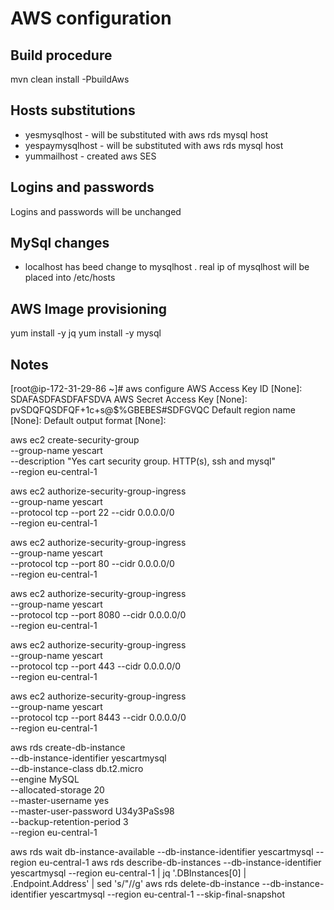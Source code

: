 # AWS configuration 

## Build procedure

  mvn clean install -PbuildAws

## Hosts substitutions

 * yesmysqlhost - will be substituted with aws rds mysql host
 * yespaymysqlhost  - will be substituted with aws rds mysql host
 * yummailhost - created aws SES 
 
## Logins and passwords 
 
  Logins and passwords will be unchanged

## MySql changes 

 * localhost has beed change to mysqlhost . real ip of mysqlhost will be placed into /etc/hosts

## AWS Image provisioning 

yum install -y jq
yum install -y mysql

## Notes

[root@ip-172-31-29-86 ~]# aws configure
AWS Access Key ID [None]: SDAFASDFASDFAFSDVA
AWS Secret Access Key [None]: pvSDQFQSDFQF+1c+s@$%GBEBES#SDFGVQC
Default region name [None]:
Default output format [None]:


aws ec2 create-security-group \
    --group-name yescart \
    --description "Yes cart security group. HTTP(s), ssh and mysql"  \
    --region eu-central-1

aws ec2 authorize-security-group-ingress \
    --group-name yescart \
    --protocol tcp --port 22 --cidr 0.0.0.0/0 \
    --region eu-central-1
   
aws ec2 authorize-security-group-ingress \
    --group-name yescart  \
    --protocol tcp --port 80 --cidr 0.0.0.0/0 \
    --region eu-central-1

aws ec2 authorize-security-group-ingress \
    --group-name yescart   \
    --protocol tcp --port 8080 --cidr 0.0.0.0/0 \
    --region eu-central-1

aws ec2 authorize-security-group-ingress \
    --group-name yescart    \
    --protocol tcp --port 443 --cidr 0.0.0.0/0 \
    --region eu-central-1

aws ec2 authorize-security-group-ingress \
    --group-name yescart \
    --protocol tcp --port 8443 --cidr 0.0.0.0/0 \
    --region eu-central-1



aws rds create-db-instance \
    --db-instance-identifier yescartmysql \
    --db-instance-class db.t2.micro \
    --engine MySQL \
    --allocated-storage 20 \
    --master-username yes \
    --master-user-password U34y3PaSs98 \
    --backup-retention-period 3 \
    --region eu-central-1

aws rds wait db-instance-available --db-instance-identifier yescartmysql  --region eu-central-1
aws rds describe-db-instances --db-instance-identifier  yescartmysql --region eu-central-1 | jq '.DBInstances[0] | .Endpoint.Address'  | sed 's/\"//g'
aws rds delete-db-instance  --db-instance-identifier  yescartmysql --region eu-central-1 --skip-final-snapshot